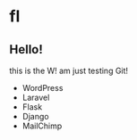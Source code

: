 # fl
## Hello!
this is the W!
am just testing Git!
* WordPress
* Laravel
* Flask
* Django
* MailChimp
